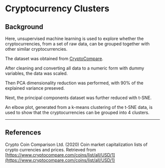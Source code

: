 # Cryptocurrency Clusters

## Background
Here, unsupervised machine learning is used to explore whether the cryptocurrencies, from a set of raw data, can be grouped together with other similar cryptocurrencies.

The dataset was obtained from [CryptoCompare](https://min-api.cryptocompare.com/data/all/coinlist).

After cleaning and converting all data to a numeric form with dummy variables, the data was scaled. 

Then PCA dimensionality reduction was performed, with 90% of the explained variance preseved.

Next, the principal components dataset was further reduced with t-SNE. 

An elbow plot, generated from a k-means clustering of the t-SNE data, is used to show that the cryptocurrencies can be grouped into 4 clusters. 

- - -

## References

Crypto Coin Comparison Ltd. (2020) Coin market capitalization lists of crypto currencies and prices. Retrieved from [https://www.cryptocompare.com/coins/list/all/USD/1](https://www.cryptocompare.com/coins/list/all/USD/1)
